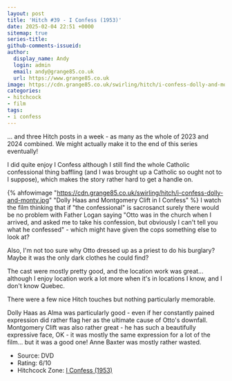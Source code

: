 ```yaml
---
layout: post
title: 'Hitch #39 - I Confess (1953)'
date: 2025-02-04 22:51 +0000
sitemap: true
series-title:
github-comments-issueid:
author:
  display_name: Andy
  login: admin
  email: andy@grange85.co.uk
  url: https://www.grange85.co.uk
image: https://cdn.grange85.co.uk/swirling/hitch/i-confess-dolly-and-monty.jpg
categories:
- hitchcock
- film
tags:
- i confess
---
```

... and three Hitch posts in a week - as many as the whole of 2023 and 2024 combined. We might actually make it to the end of this series eventually!

I did quite enjoy I Confess although I still find the whole Catholic confessional thing baffling (and I was brought up a Catholic so ought not to I suppose), which makes the story rather hard to get a handle on. 

{% ahfowimage "https://cdn.grange85.co.uk/swirling/hitch/i-confess-dolly-and-monty.jpg" "Dolly Haas and Montgomery Clift in I Confess" %}
I watch the film thinking that if "the confessional" is sacrosanct surely there would be no problem with Father Logan saying "Otto was in the church when I arrived, and asked me to take his confession, but obviously I can't tell you what he confessed" - which might have given the cops something else to look at?

Also, I'm not too sure why Otto dressed up as a priest to do his burglary? Maybe it was the only dark clothes he could find?

The cast were mostly pretty good, and the location work was great... although I enjoy location work a lot more when it's in locations I know, and I don't know Quebec. 

There were a few nice Hitch touches but nothing particularly memorable.

Dolly Haas as Alma was particularly good - even if her constantly pained expression did rather flag her as the ultimate cause of Otto's downfall. Montgomery Clift was also rather great - he has such a beautifully expressive face, OK - it was mostly the same expression for a lot of the film... but it was a good one! Anne Baxter was mostly rather wasted.

 - Source: DVD
 - Rating: 6/10
 - Hitchcock Zone: [I Confess (1953)](https://the.hitchcock.zone/wiki/I_Confess_(1953))
